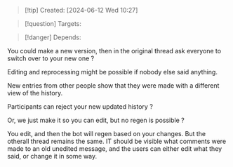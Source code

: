 
>[!tip] Created: [2024-06-12 Wed 10:27]

>[!question] Targets: 

>[!danger] Depends: 

You could make a new version, then in the original thread ask everyone to switch over to your new one ?

Editing and reprocessing might be possible if nobody else said anything.

New entries from other people show that they were made with a different view of the history.

Participants can reject your new updated history ?

Or, we just make it so you can edit, but no regen is possible ?

You edit, and then the bot will regen based on your changes.  But the otherall thread remains the same.  IT should be visible what comments were made to an old unedited message, and the users can either edit what they said, or change it in some way.